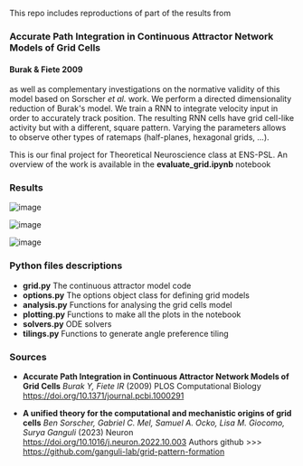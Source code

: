 This repo includes reproductions of part of the results from 

### Accurate Path Integration in Continuous Attractor Network Models of Grid Cells 
#### Burak & Fiete 2009

as well as complementary investigations on the normative validity of this model based on Sorscher _et al._ work. We perform a directed dimensionality reduction of Burak's model. We train a RNN to integrate velocity input in order to accurately track position. The resulting RNN cells have grid cell-like activity but with a different, square pattern. Varying the parameters allows to observe other types of ratemaps (half-planes, hexagonal grids, ...).

This is our final project for Theoretical Neuroscience class at ENS-PSL. An overview of the work is available in the **evaluate_grid.ipynb** notebook


### Results 

![image](https://github.com/user-attachments/assets/0156df65-054c-4788-b61a-0fc6302b8de5)

![image](https://github.com/user-attachments/assets/a1512c6a-68ea-4ff0-a44e-d84186fd3fe4)

![image](https://github.com/user-attachments/assets/44ca88a5-dbbb-46b0-8131-0d65c2e1b1b0)



### Python files descriptions
- **grid.py** The continuous attractor model code
- **options.py** The options object class for defining grid models
- **analysis.py** Functions for analysing the grid cells model
- **plotting.py** Functions to make all the plots in the notebook
- **solvers.py** ODE solvers
- **tilings.py** Functions to generate angle preference tiling


### Sources
- **Accurate Path Integration in Continuous Attractor Network Models of Grid Cells**
*Burak Y, Fiete IR* (2009) PLOS Computational Biology https://doi.org/10.1371/journal.pcbi.1000291

- **A unified theory for the computational and mechanistic origins of grid cells** 
*Ben Sorscher, Gabriel C. Mel, Samuel A. Ocko, Lisa M. Giocomo, Surya Ganguli* (2023) Neuron  https://doi.org/10.1016/j.neuron.2022.10.003
Authors github >>> https://github.com/ganguli-lab/grid-pattern-formation

